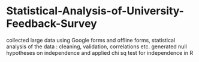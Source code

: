 # Statistical-Analysis-of-University-Feedback-Survey
collected large data using Google forms and offline forms,
statistical analysis of the data :
  cleaning, validation, correlations etc.
  generated null hypotheses on independence and applied chi sq test for independence in R

